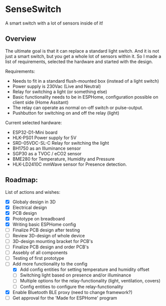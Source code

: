# SenseSwitch
A smart switch with a lot of sensors inside of it!


## Overview
The ultimate goal is that it can replace a standard light switch. And it is not just a smart switch, but you get a whole lot of sensors within it.
So I made a list of requirements, selected the hardware and started with the design.

Requirements:
- Needs to fit in a standard flush-mounted box (instead of a light switch)
- Power supply is 230Vac (Live and Neutral)
- Relay for switching a light (or something else)
- Basic functionality needs to be in ESPHome, configuration possible on client side (Home Assitant)
- The relay can operate as normal on-off switch or pulse-output.
- Pushbutton for switching on and off the relay (light)

Current selected hardware:
- ESP32-D1-Mini board
- HLK-PS01 Power supply for 5V
- SRD-05VDC-SL-C Relay for switching the light
- BH1750 as an Illuminance sensor
- SGP30 as a TVOC / eCO2 sensor
- BME280 for Temperature, Humidity and Pressure
- HLK-LD2410C mmWave sensor for Presence detection.


## Roadmap:
List of actions and wishes:

- [x] Globaly design in 3D
- [x] Electrical design
- [x] PCB design
- [x] Prototype on breadboard
- [x] Writing basic ESPHome config
- [ ] Finalize PCB design after testing
- [ ] Review 3D-design of whole device
- [ ] 3D-design mounting bracket for PCB's
- [ ] Finalize PCB design and order PCB's
- [ ] Assebly of all components
- [ ] Testing of first prototype
- [ ] Add more functionality to the config
    - [x] Add config entities for setting temperature and humidity offset
    - [ ] Switching light based on presence and/or illuminance
    - [ ] Multiple options for the relay-functionality (light, ventilation, covers)
    - [ ] Config entities to configure the relay-functionality
- [x] Enable Bluetooth BLE proxy (need to change framework?)
- [ ] Get approval for the 'Made for ESPHome' program
